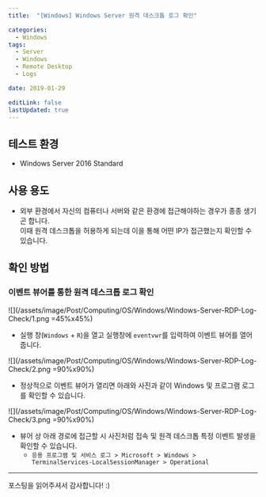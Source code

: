 ```yaml
---
title:  "[Windows] Windows Server 원격 데스크톱 로그 확인" 

categories:
  - Windows
tags:
  - Server
  - Windows
  - Remote Desktop
  - Logs

date: 2019-01-29

editLink: false
lastUpdated: true
---
```


## 테스트 환경
- Windows Server 2016 Standard
  
## 사용 용도
- 외부 환경에서 자신의 컴퓨터나 서버와 같은 환경에 접근해야하는 경우가 종종 생기곤 합니다.  
이때 원격 데스크톱을 허용하게 되는데 이을 통해 어떤 IP가 접근했는지 확인할 수 있습니다.
  
## 확인 방법
### 이벤트 뷰어를 통한 원격 데스크톱 로그 확인

![](/assets/image/Post/Computing/OS/Windows/Windows-Server-RDP-Log-Check/1.png =45%x45%)
* 실행 창(`Windows` + `R`)을 열고 실행창에 `eventvwr`를 입력하여 이벤트 뷰어를 열어줍니다.

![](/assets/image/Post/Computing/OS/Windows/Windows-Server-RDP-Log-Check/2.png =90%x90%)
* 정상적으로 이벤트 뷰어가 열리면 아래와 사진과 같이 Windows 및 프로그램 로그를 확인할 수 있습니다.

![](/assets/image/Post/Computing/OS/Windows/Windows-Server-RDP-Log-Check/3.png =90%x90%)
* 뷰어 상 아래 경로에 접근할 시 사진처럼 접속 및 원격 데스크톱 특정 이벤트 발생을 확인할 수 있습니다.
  * `응용 프로그램 및 서비스 로그 > Microsoft > Windows > TerminalServices-LocalSessionManager > Operational`

---
포스팅을 읽어주셔서 감사합니다! :)
